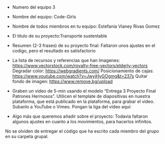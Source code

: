 - Numero del equipo 3
- Nombre del equipo: Code-Girls
- Nombre de todos miembros en tu equipo: Estefania Vianey Rivas Gomez
- El título de su proyecto:Transporte sustentable
- Resumen (2-3 frases) de su proyecto final:  Faltaron unos ajustes en el codigo, pero el resultado es satisfactorio
- La lista de recursos y referencias que han 
Imagenes:
https://www.vectorstock.com/royalty-free-vectors/elderly-vectors
Degradar color:
https://webgradients.com/
Posicionamiento de cajas:
https://www.youtube.com/watch?v=JwyjHyGOgmg&t=237s
Quitar fondo de imagen:
https://www.remove.bg/upload

- Graben un video de 5-min usando el modelo “Entrega 3 Proyecto Final Patrones Hermosos”. Utilicen el template de diapositivas en nuestra plataforma, que está publicado en la plataforma, para grabar el video. Subanlo a YouTube o Vimeo. Pongan la liga del vídeo aquí:

- Algo más que queremos añadir sobre el proyecto:
Todavia faltaron algunos ajustes en cuanto a los movimientos,  para hacerlos infinitos. 

No se olviden de entregar el código que ha escrito cada miembro del grupo en su carpeta grupal.
